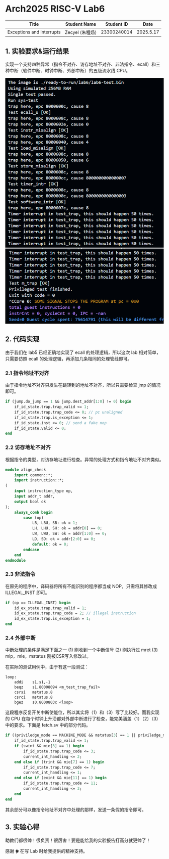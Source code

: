 # Arch2025 RISC-V Lab6



| Title         | Student Name    | Student ID  | Date     |
| ------------- | --------------- | ----------- | -------- |
| Exceptions and Interrupts | Zecyel (朱程炀) | 23300240014 | 2025.5.17 |



## 1. 实验要求&运行结果

实现一个支持四种异常（指令不对齐、访存地址不对齐、非法指令、ecall）和三种中断（软件中断、时钟中断、外部中断）的五级流水线 CPU。

![result](lab6/result_start.png)
![result](lab6/result_end.png)

## 2. 代码实现

由于我们在 lab5 已经正确地实现了 ecall 的处理逻辑，所以这次 lab 相对简单，只需要仿照 ecall 的处理逻辑，再添加几条相同的处理管线即可。

### 2.1 指令地址不对齐

由于指令地址不对齐只发生在跳转到的地址不对齐，所以只需要检查 jmp 的情况即可。

```systemverilog
if (jump.do_jump == 1 && jump.dest_addr[1:0] != 0) begin
    if_id_state.trap.trap_valid <= 1;
    if_id_state.trap.trap_code <= 0; // pc unaligned
    if_id_state.trap.is_exception <= 1;
    if_id_state.inst <= 0; // send a fake nop
    if_id_state.valid <= 0;
end
```

### 2.2 访存地址不对齐

根据指令的类型，对访存地址进行检查。异常的处理方式和指令地址不对齐类似。

```systemverilog
module align_check
    import common::*;
    import instruction::*;
(
    input instruction_type op,
    input addr_t addr,
    output bool ok
);
    always_comb begin
        case (op)
            LB, LBU, SB: ok = 1;
            LH, LHU, SH: ok = addr[0] == 0;
            LW, LWU, SW: ok = addr[1:0] == 0;
            LD, SD: ok = addr[2:0] == 0;
            default: ok = 0;
        endcase
    end
endmodule
```

### 2.3 非法指令

在原先的程序中，译码器将所有不能识别的程序都当成 NOP，只需将其修改成 ILLEGAL_INST 即可。

```systemverilog
if (op == ILLEGAL_INST) begin
    id_ex_state.trap.trap_valid = 1;
    id_ex_state.trap.trap_code = 2; // illegal instruction
    id_ex_state.trap.is_exception = 1;
end
```

### 2.4 外部中断

中断处理的条件是满足下面之一 (1) 刚收到一个中断信号 (2) 刚执行过 mret (3) mip，mie，mstatus 刚被CSR写入修改过。

在实际的测试用例中，由于有这一段测试：

```assembly
loop:
    addi	s1,s1,-1
    beqz	s1,80008094 <m_test_trap_fail>
    csrsi	mstatus,8
    csrci	mstatus,8
    bgez	s0,8000803c <loop>
```

这段程序反复开关中断使能位，所以其实将（1）和（3）写了比较好。而我实现的 CPU 在每个时钟上升沿都对外部中断进行了检查，能完美涵盖（1）（2）（3）中的要求。下面是 fetch.sv 中的部分代码。

```systemverilog
if ((priviledge_mode == MACHINE_MODE && mstatus[3] == 1 || priviledge_mode == USER_MODE) && (trint && mie[7] == 1 || swint && mie[3] == 1 || exint && mie[11] == 1) && current_int_handling == 0) begin
    if_id_state.trap.trap_valid <= 1;
    if (swint && mie[3] == 1) begin
        if_id_state.trap.trap_code <= 3;
        current_int_handling <= 2;
    end else if (trint && mie[7] == 1) begin
        if_id_state.trap.trap_code <= 7;
        current_int_handling <= 1;
    end else if (exint && mie[11] == 1) begin
        if_id_state.trap.trap_code <= 11;
        current_int_handling <= 3;
    end
end
```

其余部分可以像指令地址不对齐中处理的那样，发送一条假的指令即可。

## 3. 实验心得

助教们都很帅！很负责！很厉害！要是能给我的实验报告打高分就更帅了！

感谢 🍀 在写 Lab 时给我提供的精神支持。
